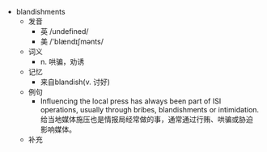 - blandishments
  - 发音
    - 英 /undefined/
    - 美 /'blændɪʃmənts/
  - 词义
    - n. 哄骗，劝诱
  - 记忆
    - 来自blandish(v. 讨好)
  - 例句
    - Influencing the local press has always been part of ISI operations, usually through bribes, blandishments or intimidation. 给当地媒体施压也是情报局经常做的事，通常通过行贿、哄骗或胁迫影响媒体。
  - 补充